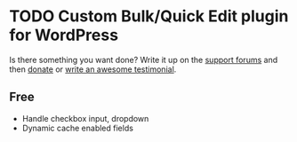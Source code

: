 # TODO Custom Bulk/Quick Edit plugin for WordPress

Is there something you want done? Write it up on the [support forums](http://wordpress.org/support/plugin/custom-bulkquick-edit) and then [donate](http://aihr.us/about-aihrus/donate/) or [write an awesome testimonial](http://aihr.us/about-aihrus/testimonials/add-testimonial/).

## Free

* Handle checkbox input, dropdown
* Dynamic cache enabled fields